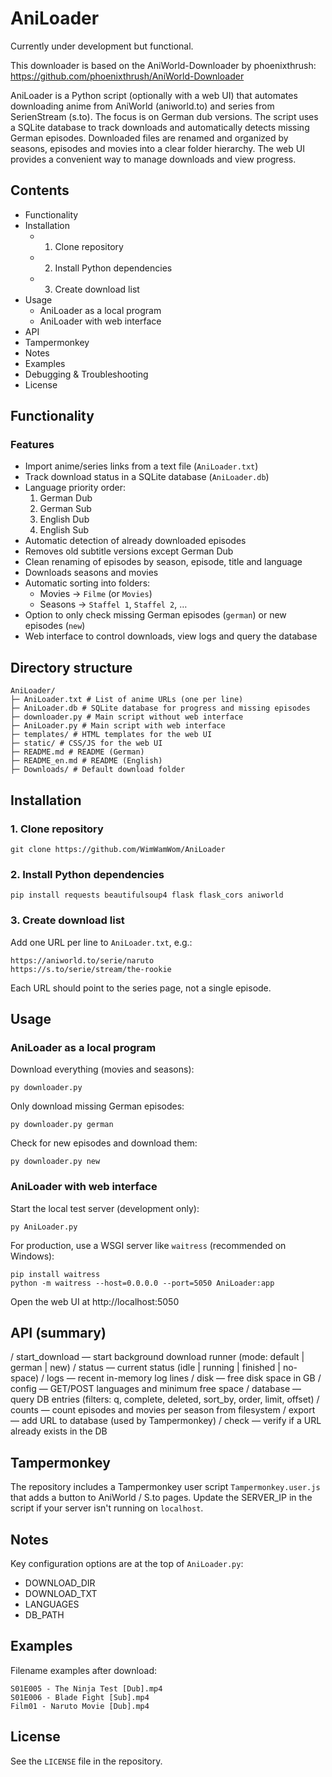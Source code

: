 # AniLoader

Currently under development but functional.

This downloader is based on the AniWorld-Downloader by phoenixthrush: https://github.com/phoenixthrush/AniWorld-Downloader

AniLoader is a Python script (optionally with a web UI) that automates downloading anime from AniWorld (aniworld.to) and series from SerienStream (s.to). The focus is on German dub versions. The script uses a SQLite database to track downloads and automatically detects missing German episodes. Downloaded files are renamed and organized by seasons, episodes and movies into a clear folder hierarchy. The web UI provides a convenient way to manage downloads and view progress.

## Contents
- Functionality
- Installation
  - 1. Clone repository
  - 2. Install Python dependencies
  - 3. Create download list
- Usage
  - AniLoader as a local program
  - AniLoader with web interface
- API
- Tampermonkey
- Notes
- Examples
- Debugging & Troubleshooting
- License

## Functionality

### Features
- Import anime/series links from a text file (`AniLoader.txt`)
- Track download status in a SQLite database (`AniLoader.db`)
- Language priority order:
  1. German Dub
  2. German Sub
  3. English Dub
  4. English Sub
- Automatic detection of already downloaded episodes
- Removes old subtitle versions except German Dub
- Clean renaming of episodes by season, episode, title and language
- Downloads seasons and movies
- Automatic sorting into folders:
  - Movies → `Filme` (or `Movies`)
  - Seasons → `Staffel 1`, `Staffel 2`, …
- Option to only check missing German episodes (`german`) or new episodes (`new`)
- Web interface to control downloads, view logs and query the database

## Directory structure

```
AniLoader/
├─ AniLoader.txt # List of anime URLs (one per line)
├─ AniLoader.db # SQLite database for progress and missing episodes
├─ downloader.py # Main script without web interface
├─ AniLoader.py # Main script with web interface
├─ templates/ # HTML templates for the web UI
├─ static/ # CSS/JS for the web UI
├─ README.md # README (German)
├─ README_en.md # README (English)
├─ Downloads/ # Default download folder
```

## Installation

### 1. Clone repository

```
git clone https://github.com/WimWamWom/AniLoader
```

### 2. Install Python dependencies

```
pip install requests beautifulsoup4 flask flask_cors aniworld
```

### 3. Create download list

Add one URL per line to `AniLoader.txt`, e.g.:

```
https://aniworld.to/serie/naruto
https://s.to/serie/stream/the-rookie
```

Each URL should point to the series page, not a single episode.

## Usage

### AniLoader as a local program

Download everything (movies and seasons):

```
py downloader.py
```

Only download missing German episodes:

```
py downloader.py german
```

Check for new episodes and download them:

```
py downloader.py new
```

### AniLoader with web interface

Start the local test server (development only):

```
py AniLoader.py
```

For production, use a WSGI server like `waitress` (recommended on Windows):

```
pip install waitress
python -m waitress --host=0.0.0.0 --port=5050 AniLoader:app
```

Open the web UI at http://localhost:5050

## API (summary)

/ start_download — start background download runner (mode: default | german | new)
/ status — current status (idle | running | finished | no-space)
/ logs — recent in-memory log lines
/ disk — free disk space in GB
/ config — GET/POST languages and minimum free space
/ database — query DB entries (filters: q, complete, deleted, sort_by, order, limit, offset)
/ counts — count episodes and movies per season from filesystem
/ export — add URL to database (used by Tampermonkey)
/ check — verify if a URL already exists in the DB

## Tampermonkey

The repository includes a Tampermonkey user script `Tampermonkey.user.js` that adds a button to AniWorld / S.to pages. Update the SERVER_IP in the script if your server isn't running on `localhost`.

## Notes

Key configuration options are at the top of `AniLoader.py`:
- DOWNLOAD_DIR
- DOWNLOAD_TXT
- LANGUAGES
- DB_PATH

## Examples

Filename examples after download:

```
S01E005 - The Ninja Test [Dub].mp4
S01E006 - Blade Fight [Sub].mp4
Film01 - Naruto Movie [Dub].mp4
```

## License

See the `LICENSE` file in the repository.
